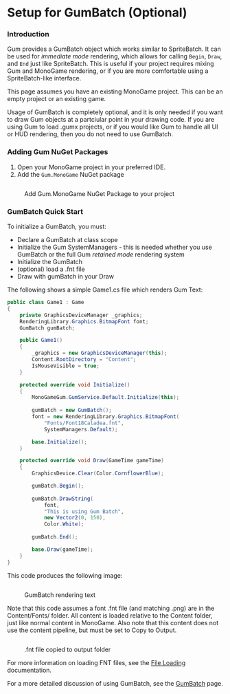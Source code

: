 # Setup for GumBatch (Optional)

### Introduction

Gum provides a GumBatch object which works similar to SpriteBatch. It can be used for _immediate mode_ rendering, which allows for calling `Begin`, `Draw`, and `End` just like SpriteBatch. This is useful if your project requires mixing Gum and MonoGame rendering, or if you are more comfortable using a SpriteBatch-like interface.

This page assumes you have an existing MonoGame project. This can be an empty project or an existing game.

Usage of GumBatch is completely optional, and it is only needed if you want to draw Gum objects at a partciular point in your drawing code. If you are using Gum to load .gumx projects, or if you would like Gum to handle all UI or HUD rendering, then you do not need to use GumBatch.

### Adding Gum NuGet Packages

1. Open your MonoGame project in your preferred IDE.
2. Add the `Gum.MonoGame` NuGet package

<figure><img src="../../.gitbook/assets/NugetMonoGameGumSetup1.png" alt=""><figcaption><p>Add Gum.MonoGame NuGet Package to your project</p></figcaption></figure>

### GumBatch Quick Start

To initialize a GumBatch, you must:

* Declare a GumBatch at class scope
* Initialize the Gum SystemManagers - this is needed whether you use GumBatch or the full Gum _retained mode_ rendering system
* Initialize the GumBatch
* (optional) load a .fnt file
* Draw with gumBatch in your Draw

The following shows a simple Game1.cs file which renders Gum Text:

```csharp
public class Game1 : Game
{
    private GraphicsDeviceManager _graphics;
    RenderingLibrary.Graphics.BitmapFont font;
    GumBatch gumBatch;

    public Game1()
    {
        _graphics = new GraphicsDeviceManager(this);
        Content.RootDirectory = "Content";
        IsMouseVisible = true;
    }

    protected override void Initialize()
    {
        MonoGameGum.GumService.Default.Initialize(this);
        
        gumBatch = new GumBatch();
        font = new RenderingLibrary.Graphics.BitmapFont(
            "Fonts/Font18Caladea.fnt", 
            SystemManagers.Default);

        base.Initialize();
    }

    protected override void Draw(GameTime gameTime)
    {
        GraphicsDevice.Clear(Color.CornflowerBlue);

        gumBatch.Begin();
        
        gumBatch.DrawString(
            font, 
            "This is using Gum Batch", 
            new Vector2(0, 150), 
            Color.White);
            
        gumBatch.End();

        base.Draw(gameTime);
    }
}

```

This code produces the following image:

<figure><img src="../../.gitbook/assets/image (61).png" alt=""><figcaption><p>GumBatch rendering text</p></figcaption></figure>

Note that this code assumes a font .fnt file (and matching .png) are in the Content/Fonts/ folder. All content is loaded relative to the Content folder, just like normal content in MonoGame. Also note that this content does not use the content pipeline, but must be set to Copy to Output.

<figure><img src="../../.gitbook/assets/image (62).png" alt=""><figcaption><p>.fnt file copied to output folder</p></figcaption></figure>

For more information on loading FNT files, see the [File Loading](file-loading.md) documentation.

For a more detailed discussion of using GumBatch, see the [GumBatch](gumbatch.md) page.
